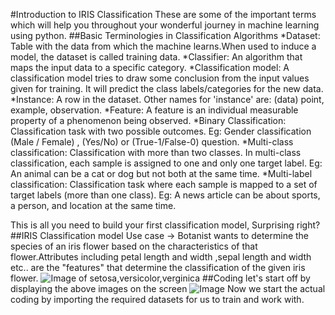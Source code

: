 #Introduction to IRIS Classification
These are some of the important terms which will help you throughout your wonderful journey in machine learning using python.
##Basic Terminologies in Classification Algorithms
*Dataset: Table with the data from which the machine learns.When used to induce a model, the dataset is called training data.
*Classifier: An algorithm that maps the input data to a specific category.
*Classification model: A classification model tries to draw some conclusion from the input values given for training. It will predict the class labels/categories for the new data.
*Instance: A row in the dataset. Other names for 'instance' are: (data) point, example, observation.
*Feature: A feature is an individual measurable property of a phenomenon being observed.
*Binary Classification: Classification task with two possible outcomes. Eg: Gender classification (Male / Female) , (Yes/No) or (True-1/False-0) question.
*Multi-class classification: Classification with more than two classes. In multi-class classification, each sample is assigned to one and only one target label. Eg: An animal can be a cat or dog but not both at the same time.
*Multi-label classification: Classification task where each sample is mapped to a set of target labels (more than one class). Eg: A news article can be about sports, a person, and location at the same time.

This is all you need to build your first classification model, Surprising right?
##IRIS Classification model
Use case  → Botanist wants to determine the species of an iris flower based on the characteristics of that flower.Attributes including petal length and width ,sepal length and width etc.. are the "features" that determine the classification of the given iris flower.
![Image of setosa,versicolor,verginica](https://cdn-images-1.medium.com/max/800/1*gpWdhDY8Gmo2-OBRT8mQMQ.png)
##Coding
let's start off by displaying the above images on the screen
![Image](https://cdn-images-1.medium.com/max/800/1*gd0p6zJQS-RQD6dAntPU9g.png)
Now we start the actual coding by importing the required datasets for us to train and work with.
